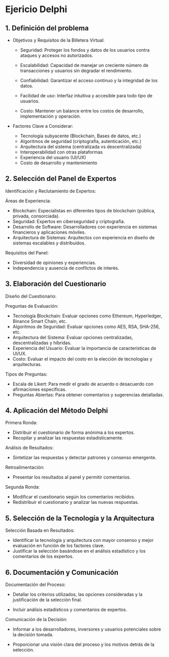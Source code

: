 # Ejericio Delphi

## 1. Definición del problema

- Objetivos y Requisitos de la Billetera Virtual:
    - Seguridad: Proteger los fondos y datos de los usuarios contra ataques y accesos no autorizados.

    - Escalabilidad: Capacidad de manejar un creciente número de transacciones y usuarios sin degradar el rendimiento.

    - Confiabilidad: Garantizar el acceso continuo y la integridad de los datos.

    - Facilidad de uso: Interfaz intuitiva y accesible para todo tipo de usuarios.

    - Costo: Mantener un balance entre los costos de desarrollo, implementación y operación.

- Factores Clave a Considerar:
    - Tecnología subyacente (Blockchain, Bases de datos, etc.)
    - Algoritmos de seguridad (criptografía, autenticación, etc.)
    - Arquitectura del sistema (centralizada vs descentralizada)
    - Interoperabilidad con otras plataformas
    - Experiencia del usuario (UI/UX)
    - Costo de desarrollo y mantenimiento

## 2. Selección del Panel de Expertos

Identificación y Reclutamiento de Expertos:

Áreas de Experiencia:
- Blockchain: Especialistas en diferentes tipos de blockchain (pública, privada, consorciada).
- Seguridad: Expertos en ciberseguridad y criptografía.
- Desarrollo de Software: Desarrolladores con experiencia en sistemas financieros y aplicaciones móviles.
- Arquitectura de Sistemas: Arquitectos con experiencia en diseño de sistemas escalables y distribuidos.

Requisitos del Panel:
- Diversidad de opiniones y experiencias.
- Independencia y ausencia de conflictos de interés.

## 3. Elaboración del Cuestionario

Diseño del Cuestionario:

Preguntas de Evaluación:
- Tecnología Blockchain: Evaluar opciones como Ethereum, Hyperledger, Binance Smart Chain, etc.
- Algoritmos de Seguridad: Evaluar opciones como AES, RSA, SHA-256, etc.
- Arquitectura del Sistema: Evaluar opciones centralizadas, descentralizadas y híbridas.
- Experiencia del Usuario: Evaluar la importancia de características de UI/UX.
- Costo: Evaluar el impacto del costo en la elección de tecnologías y arquitecturas.

Tipos de Preguntas:
- Escala de Likert: Para medir el grado de acuerdo o desacuerdo con afirmaciones específicas.
- Preguntas Abiertas: Para obtener comentarios y sugerencias detalladas.

## 4. Aplicación del Método Delphi

Primera Ronda:
- Distribuir el cuestionario de forma anónima a los expertos.
- Recopilar y analizar las respuestas estadísticamente.

Análisis de Resultados:
- Sintetizar las respuestas y detectar patrones y consenso emergente.

Retroalimentación:
- Presentar los resultados al panel y permitir comentarios.

Segunda Ronda:
- Modificar el cuestionario según los comentarios recibidos.
- Redistribuir el cuestionario y analizar las nuevas respuestas.

## 5. Selección de la Tecnología y la Arquitectura

Selección Basada en Resultados:
- Identificar la tecnología y arquitectura con mayor consenso y mejor evaluación en función de los factores clave.
- Justificar la selección basándose en el análisis estadístico y los comentarios de los expertos.

## 6. Documentación y Comunicación

Documentación del Proceso:

- Detallar los criterios utilizados, las opciones consideradas y la justificación de la selección final.

- Incluir análisis estadísticos y comentarios de expertos.

Comunicación de la Decisión:

- Informar a los desarrolladores, inversores y usuarios potenciales sobre la decisión tomada.

- Proporcionar una visión clara del proceso y los motivos detrás de la selección.
